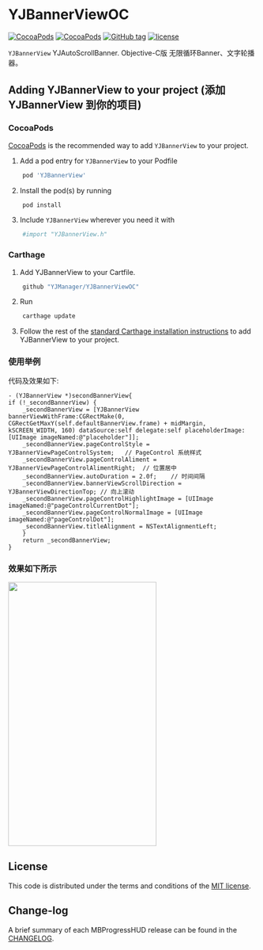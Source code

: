 # YJBannerViewOC

[![CocoaPods](https://img.shields.io/cocoapods/p/YJBannerView.svg)](https://github.com/YJManager/YJBannerViewOC.git)
[![CocoaPods](https://img.shields.io/cocoapods/v/YJBannerView.svg)](https://github.com/YJManager/YJBannerViewOC.git)
[![GitHub tag](https://img.shields.io/github/tag/YJManager/YJBannerViewOC.svg)](https://github.com/YJManager/YJBannerViewOC.git)
[![license](https://img.shields.io/github/license/YJManager/YJBannerViewOC.svg)](https://github.com/YJManager/YJBannerViewOC.git)

`YJBannerView` YJAutoScrollBanner. Objective-C版 无限循环Banner、文字轮播器。

## Adding YJBannerView to your project (添加 YJBannerView 到你的项目)

### CocoaPods

[CocoaPods](http://cocoapods.org) is the recommended way to add `YJBannerView` to your project.

1. Add a pod entry for `YJBannerView` to your Podfile </br>
```bash
    pod 'YJBannerView'
```
2. Install the pod(s) by running </br>
```bash
    pod install
```
3. Include `YJBannerView` wherever you need it with </br>
```bash
    #import "YJBannerView.h"
```

### Carthage

1. Add YJBannerView to your Cartfile. </br>
```bash
    github "YJManager/YJBannerViewOC"
```
2. Run 
```bash
    carthage update
```
3. Follow the rest of the [standard Carthage installation instructions](https://github.com/Carthage/Carthage#adding-frameworks-to-an-application) to add YJBannerView to your project.

### 使用举例

代码及效果如下:

```objc
- (YJBannerView *)secondBannerView{
if (!_secondBannerView) {
    _secondBannerView = [YJBannerView bannerViewWithFrame:CGRectMake(0, CGRectGetMaxY(self.defaultBannerView.frame) + midMargin, kSCREEN_WIDTH, 160) dataSource:self delegate:self placeholderImage:[UIImage imageNamed:@"placeholder"]];
    _secondBannerView.pageControlStyle = YJBannerViewPageControlSystem;   // PageControl 系统样式
    _secondBannerView.pageControlAliment = YJBannerViewPageControlAlimentRight;  // 位置居中
    _secondBannerView.autoDuration = 2.0f;    // 时间间隔
    _secondBannerView.bannerViewScrollDirection = YJBannerViewDirectionTop; // 向上滚动
    _secondBannerView.pageControlHighlightImage = [UIImage imageNamed:@"pageControlCurrentDot"];
    _secondBannerView.pageControlNormalImage = [UIImage imageNamed:@"pageControlDot"];
    _secondBannerView.titleAlignment = NSTextAlignmentLeft;
    }
    return _secondBannerView;
}
```

### 效果如下所示
<img src="https://github.com/YJManager/YJBannerViewOC/blob/master/YJBannerViewDemo/Resources/Effect.gif" width="300" height="533" />

## License

This code is distributed under the terms and conditions of the [MIT license](LICENSE).

## Change-log

A brief summary of each MBProgressHUD release can be found in the [CHANGELOG](CHANGELOG.mdown). 

